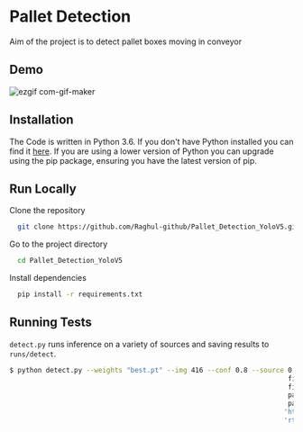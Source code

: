 
# Pallet Detection

Aim of the project is to detect pallet boxes moving in conveyor


## Demo
  ![ezgif com-gif-maker](https://user-images.githubusercontent.com/73110673/126075587-65edfa23-9f38-4926-b843-da45875a556a.gif)

## Installation

The Code is written in Python 3.6. If you don't have Python installed you can find it [here](https://www.python.org/downloads/). If you are using a lower version of Python you can upgrade using the pip package, ensuring you have the latest version of pip.

## Run Locally

Clone the repository

```bash
  git clone https://github.com/Raghul-github/Pallet_Detection_YoloV5.git
```

Go to the project directory

```bash
  cd Pallet_Detection_YoloV5
```

Install dependencies

```bash
  pip install -r requirements.txt
```

  
## Running Tests

`detect.py` runs inference on a variety of sources and saving results to `runs/detect`.
```bash
$ python detect.py --weights "best.pt" --img 416 --conf 0.8 --source 0  # webcam
                                                                     file.jpg  # image 
                                                                     file.mp4  # video
                                                                     path/  # directory
                                                                     path/*.jpg  # glob
                                                                    'https://youtu.be/NUsoVlDFqZg'  # YouTube video
                                                                    'rtsp://example.com/media.mp4'  # RTSP, RTMP, HTTP stream
```
